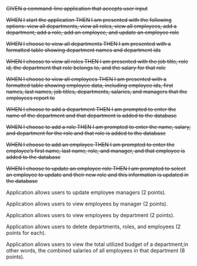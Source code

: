 ~~GIVEN a command-line application that accepts user input~~



~~WHEN I start the application
THEN I am presented with the following options: view all departments, view all roles, view all employees, add a department, add a role, add an employee, and update an employee role~~


~~WHEN I choose to view all departments
THEN I am presented with a formatted table showing department names and department ids~~



~~WHEN I choose to view all roles
THEN I am presented with the job title, role id, the department that role belongs to, and the salary for that role~~



~~WHEN I choose to view all employees
THEN I am presented with a formatted table showing employee data, including employee ids, first names, last names, job titles, departments, salaries, and managers that the employees report to~~



~~WHEN I choose to add a department
THEN I am prompted to enter the name of the department and that department is added to the database~~



~~WHEN I choose to add a role
THEN I am prompted to enter the name, salary, and department for the role and that role is added to the database~~



~~WHEN I choose to add an employee
THEN I am prompted to enter the employee’s first name, last name, role, and manager, and that employee is added to the database~~



~~WHEN I choose to update an employee role
THEN I am prompted to select an employee to update and their new role and this information is updated in the database~~


Application allows users to update employee managers (2 points).

Application allows users to view employees by manager (2 points).

Application allows users to view employees by department (2 points).

Application allows users to delete departments, roles, and employees (2 points for each).

Application allows users to view the total utilized budget of a department;in other words, the combined salaries of all employees in that department (8 points).